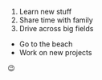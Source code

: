 1. Learn new stuff
2. Share time with family
3. Drive across big fields

* Go to the beach
* Work on new projects

:wink:
